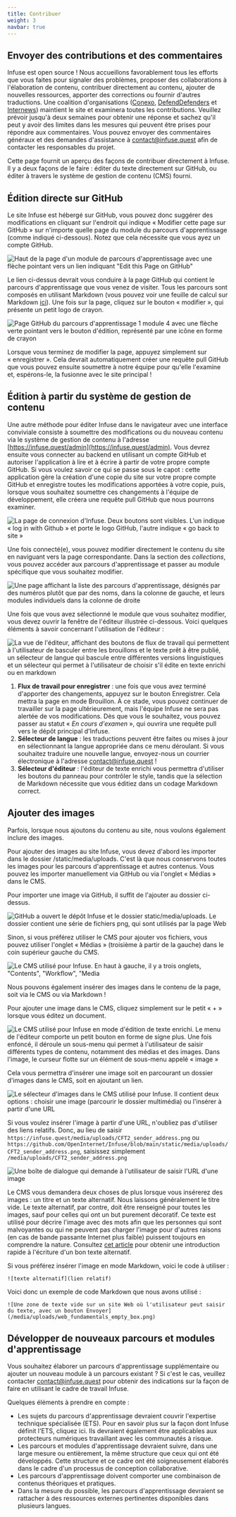 ```yaml
---
title: Contribuer
weight: 3
navbar: true
---
```


## Envoyer des contributions et des commentaires

Infuse est open source ! Nous accueillons favorablement tous les efforts que vous faites pour signaler des problèmes, proposer des collaborations à l'élaboration de contenu, contribuer directement au contenu, ajouter de nouvelles ressources, apporter des corrections ou fournir d'autres traductions. Une coalition d'organisations ([Conexo](https://conexo.org/), [DefendDefenders](https://defenddefenders.org/) et [Internews](https://internews.org/)) maintient le site et examinera toutes les contributions. Veuillez prévoir jusqu'à deux semaines pour obtenir une réponse et sachez qu'il peut y avoir des limites dans les mesures qui peuvent être prises pour répondre aux commentaires. Vous pouvez envoyer des commentaires généraux et des demandes d'assistance à [contact@infuse.quest](mailto:contact@infuse.quest) afin de contacter les responsables du projet.

Cette page fournit un aperçu des façons de contribuer directement à Infuse. Il y a deux façons de le faire : éditer du texte directement sur GitHub, ou éditer à travers le système de gestion de contenu (CMS) fourni.

## Édition directe sur GitHub

Le site Infuse est hébergé sur GitHub, vous pouvez donc suggérer des modifications en cliquant sur l'endroit qui indique « Modifier cette page sur GitHub » sur n'importe quelle page du module du parcours d'apprentissage (comme indiqué ci-dessous). Notez que cela nécessite que vous ayez un compte GitHub.

![Haut de la page d'un module de parcours d'apprentissage avec une flèche pointant vers un lien indiquant "Edit this Page on GitHub" ](/media/uploads/contribute-1.png)

Le lien ci-dessus devrait vous conduire à la page GitHub qui contient le parcours d'apprentissage que vous venez de visiter. Tous les parcours sont composés en utilisant Markdown (vous pouvez voir une feuille de calcul sur Markdown [ici](https://www.markdownguide.org/basic-syntax/)). Une fois sur la page, cliquez sur le bouton « modifier », qui présente un petit logo de crayon.

![Page GitHub du parcours d'apprentissage 1 module 4 avec une flèche verte pointant vers le bouton d'édition, représenté par une icône en forme de crayon](/media/uploads/contribute-2.png)

Lorsque vous terminez de modifier la page, appuyez simplement sur « enregistrer ». Cela devrait automatiquement créer une requête pull GitHub que vous pouvez ensuite soumettre à notre équipe pour qu'elle l'examine et, espérons-le, la fusionne avec le site principal !

## Édition à partir du système de gestion de contenu

Une autre méthode pour éditer Infuse dans le navigateur avec une interface conviviale consiste à soumettre des modifications ou du nouveau contenu via le système de gestion de contenu à l'adresse [https://infuse.quest/admin](https://infuse.quest/admin). Vous devrez ensuite vous connecter au backend en utilisant un compte GitHub et autoriser l'application à lire et à écrire à partir de votre propre compte GitHub. Si vous voulez savoir ce qui se passe sous le capot : cette application gère la création d'une copie du site sur votre propre compte GitHub et enregistre toutes les modifications apportées à votre copie, puis, lorsque vous souhaitez soumettre ces changements à l'équipe de développement, elle créera une requête pull GitHub que nous pourrons examiner.

![La page de connexion d'Infuse. Deux boutons sont visibles. L'un indique « log in with Github » et porte le logo GitHub, l'autre indique « go back to site »](/media/uploads/contribute-3.png)

Une fois connecté(e), vous pouvez modifier directement le contenu du site en naviguant vers la page correspondante. Dans la section des *collections*, vous pouvez accéder aux parcours d'apprentissage et passer au module spécifique que vous souhaitez modifier.

![Une page affichant la liste des parcours d'apprentissage, désignés par des numéros plutôt que par des noms, dans la colonne de gauche, et leurs modules individuels dans la colonne de droite](/media/uploads/contribute-4.png)

Une fois que vous avez sélectionné le module que vous souhaitez modifier, vous devez ouvrir la fenêtre de l'éditeur illustrée ci-dessous. Voici quelques éléments à savoir concernant l'utilisation de l'éditeur :

![La vue de l'éditeur, affichant des boutons de flux de travail qui permettent à l'utilisateur de basculer entre les brouillons et le texte prêt à être publié, un sélecteur de langue qui bascule entre différentes versions linguistiques et un sélecteur qui permet à l'utilisateur de choisir s'il édite en texte enrichi ou en markdown](/media/uploads/contribute-5.png)

1. **Flux de travail pour enregistrer** : une fois que vous avez terminé d'apporter des changements, appuyez sur le bouton Enregistrer. Cela mettra la page en mode Brouillon. À ce stade, vous pouvez continuer de travailler sur la page ultérieurement, mais l'équipe Infuse ne sera pas alertée de vos modifications. Dès que vous le souhaitez, vous pouvez passer au statut « *En cours d'examen* », qui ouvrira une requête pull vers le dépôt principal d'Infuse.  
2. **Sélecteur de langue** : les traductions peuvent être faites ou mises à jour en sélectionnant la langue appropriée dans ce menu déroulant. Si vous souhaitez traduire une nouvelle langue, envoyez-nous un courrier électronique à l'adresse contact@infuse.quest !  
3. **Sélecteur d'éditeur** : l'éditeur de texte enrichi vous permettra d'utiliser les boutons du panneau pour contrôler le style, tandis que la sélection de Markdown nécessite que vous éditiez dans un codage Markdown correct.

## Ajouter des images

Parfois, lorsque nous ajoutons du contenu au site, nous voulons également inclure des images.

Pour ajouter des images au site Infuse, vous devez d'abord les importer dans le dossier /static/media/uploads. C'est là que nous conservons toutes les images pour les parcours d'apprentissage et autres contenus. Vous pouvez les importer manuellement via GitHub ou via l'onglet « Médias » dans le CMS.

Pour importer une image via GitHub, il suffit de l'ajouter au dossier ci-dessus.

![GitHub a ouvert le dépôt Infuse et le dossier static/media/uploads. Le dossier contient une série de fichiers png, qui sont utilisés par la page Web](/media/uploads/contribute-6.png)

Sinon, si vous préférez utiliser le CMS pour ajouter vos fichiers, vous pouvez utiliser l'onglet « Médias » (troisième à partir de la gauche) dans le coin supérieur gauche du CMS.

![Le CMS utilisé pour Infuse. En haut à gauche, il y a trois onglets, "Contents", "Workflow", "Media](/media/uploads/contribute-7.png)

Nous pouvons également insérer des images dans le contenu de la page, soit via le CMS ou via Markdown !

Pour ajouter une image dans le CMS, cliquez simplement sur le petit « + » lorsque vous éditez un document.

![Le CMS utilisé pour Infuse en mode d'édition de texte enrichi. Le menu de l'éditeur comporte un petit bouton en forme de signe plus. Une fois enfoncé, il déroule un sous-menu qui permet à l'utilisateur de saisir différents types de contenu, notamment des médias et des images. Dans l'image, le curseur flotte sur un élément de sous-menu appelé « image »](/media/uploads/contribute-8.png)

Cela vous permettra d'insérer une image soit en parcourant un dossier d'images dans le CMS, soit en ajoutant un lien.

![Le sélecteur d'images dans le CMS utilisé pour Infuse. Il contient deux options : choisir une image (parcourir le dossier multimédia) ou l'insérer à partir d'une URL](/media/uploads/contribute-9.png)

Si vous voulez insérer l'image à partir d'une URL, n'oubliez pas d'utiliser des liens relatifs. Donc, au lieu de saisir `https://infuse.quest/media/uploads/CFT2_sender_address.png` ou `https://github.com/OpenInternet/Infuse/blob/main/static/media/uploads/CFT2_sender_address.png`, saisissez simplement `/media/uploads/CFT2_sender_address.png`

![Une boîte de dialogue qui demande à l'utilisateur de saisir l'URL d'une image](/media/uploads/contribute-10.png)

Le CMS vous demandera deux choses de plus lorsque vous insérerez des images : un titre et un texte alternatif. Nous laissons généralement le titre vide. Le texte alternatif, par contre, doit être renseigné pour toutes les images, sauf pour celles qui ont un but purement décoratif. Ce texte est utilisé pour décrire l'image avec des mots afin que les personnes qui sont malvoyantes ou qui ne peuvent pas charger l'image pour d'autres raisons (en cas de bande passante Internet plus faible) puissent toujours en comprendre la nature. Consultez [cet article](https://fr.semrush.com/blog/texte-alternatif/) pour obtenir une introduction rapide à l'écriture d'un bon texte alternatif.

Si vous préférez insérer l'image en mode Markdown, voici le code à utiliser :

`![texte alternatif](lien relatif)`

Voici donc un exemple de code Markdown que nous avons utilisé :

`![Une zone de texte vide sur un site Web où l'utilisateur peut saisir du texte, avec un bouton Envoyer](/media/uploads/web_fundamentals_empty_box.png)`

## Développer de nouveaux parcours et modules d'apprentissage

Vous souhaitez élaborer un parcours d'apprentissage supplémentaire ou ajouter un nouveau module à un parcours existant ? Si c'est le cas, veuillez contacter [contact@infuse.quest](mailto:contact@infuse.quest) pour obtenir des indications sur la façon de faire en utilisant le cadre de travail Infuse.

Quelques éléments à prendre en compte :

* Les sujets du parcours d'apprentissage devraient couvrir l'expertise technique spécialisée (ETS). Pour en savoir plus sur la façon dont Infuse définit l'ETS, cliquez ici. Ils devraient également être applicables aux protecteurs numériques travaillant avec les communautés à risque.  
* Les parcours et modules d'apprentissage devraient suivre, dans une large mesure ou entièrement, la même structure que ceux qui ont été développés. Cette structure et ce cadre ont été soigneusement élaborés dans le cadre d'un processus de conception collaborative.  
* Les parcours d'apprentissage doivent comporter une combinaison de contenus théoriques et pratiques.  
* Dans la mesure du possible, les parcours d'apprentissage devraient se rattacher à des ressources externes pertinentes disponibles dans plusieurs langues.

